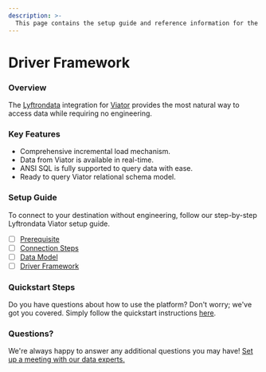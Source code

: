 ```yaml
---
description: >-
  This page contains the setup guide and reference information for the Viator source connector.
---
```


# Driver Framework

### Overview

The [Lyftrondata](https://www.lyftrondata.com/) integration for [Viator](https://www.lyftrondata.com/integration/marketing-analytics/viator/ ) provides the most natural way to access data while requiring no engineering.

### Key Features

* Comprehensive incremental load mechanism.
* Data from Viator is available in real-time.&#x20;
* ANSI SQL is fully supported to query data with ease.
* Ready to query Viator relational schema model.

### Setup Guide

To connect to your destination without engineering, follow our step-by-step Lyftrondata Viator setup guide.

* [ ] [Prerequisite](../prerequisite.md)
* [ ] [Connection Steps](../connection-steps.md)
* [ ] [Data Model](../data-model/erd.md)
* [ ] [Driver Framework](../driver-framework/)

### Quickstart Steps

Do you have questions about how to use the platform? Don't worry; we've got you covered. Simply follow the quickstart instructions [here](../driver-framework/README.md).

### Questions? <a href="#questions" id="questions"></a>

We're always happy to answer any additional questions you may have! [Set up a meeting with our data experts.](https://www.lyftrondata.com/book-a-meeting/)


